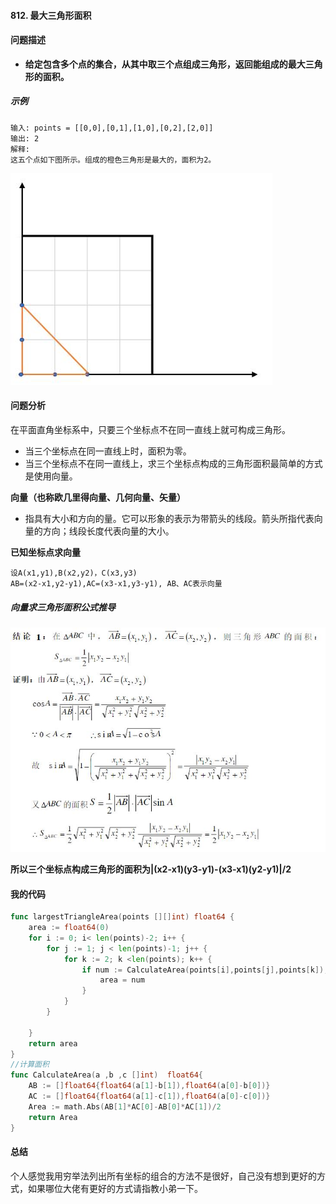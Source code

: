 #### 812. 最大三角形面积

#### 问题描述 

- **给定包含多个点的集合，从其中取三个点组成三角形，返回能组成的最大三角形的面积。**

##### 示例

```
输入: points = [[0,0],[0,1],[1,0],[0,2],[2,0]]
输出: 2
解释: 
这五个点如下图所示。组成的橙色三角形是最大的，面积为2。
```

![](../image/%E5%BE%AE%E4%BF%A1%E5%9B%BE%E7%89%87_20200307083154.jpg)

#### 问题分析

在平面直角坐标系中，只要三个坐标点不在同一直线上就可构成三角形。

- 当三个坐标点在同一直线上时，面积为零。
- 当三个坐标点不在同一直线上，求三个坐标点构成的三角形面积最简单的方式是使用向量。

**向量（也称欧几里得向量、几何向量、矢量）**

- 指具有大小和方向的量。它可以形象的表示为带箭头的线段。箭头所指代表向量的方向；线段长度代表向量的大小。 

**已知坐标点求向量**

```wiki
设A(x1,y1),B(x2,y2)，C(x3,y3)
AB=(x2-x1,y2-y1),AC=(x3-x1,y3-y1), AB、AC表示向量
```

##### 向量求三角形面积公式推导

![](../image/%E5%BE%AE%E4%BF%A1%E5%9B%BE%E7%89%87_20200307083147.jpg)

**所以三个坐标点构成三角形的面积为|(x2-x1)(y3-y1)-(x3-x1)(y2-y1)|/2**

#### 我的代码

```go
func largestTriangleArea(points [][]int) float64 {
	area := float64(0)
	for i := 0; i< len(points)-2; i++ {
		for j := 1; j < len(points)-1; j++ {
			for k := 2; k <len(points); k++ {
				if num := CalculateArea(points[i],points[j],points[k]); num  > area {
					area = num
				}
			}
		}

	}
	return area
}
//计算面积
func CalculateArea(a ,b ,c []int)  float64{
	AB := []float64{float64(a[1]-b[1]),float64(a[0]-b[0])}
	AC := []float64{float64(a[1]-c[1]),float64(a[0]-c[0])}
	Area := math.Abs(AB[1]*AC[0]-AB[0]*AC[1])/2
	return Area
}
```

#### 总结

​	个人感觉我用穷举法列出所有坐标的组合的方法不是很好，自己没有想到更好的方式，如果哪位大佬有更好的方式请指教小弟一下。